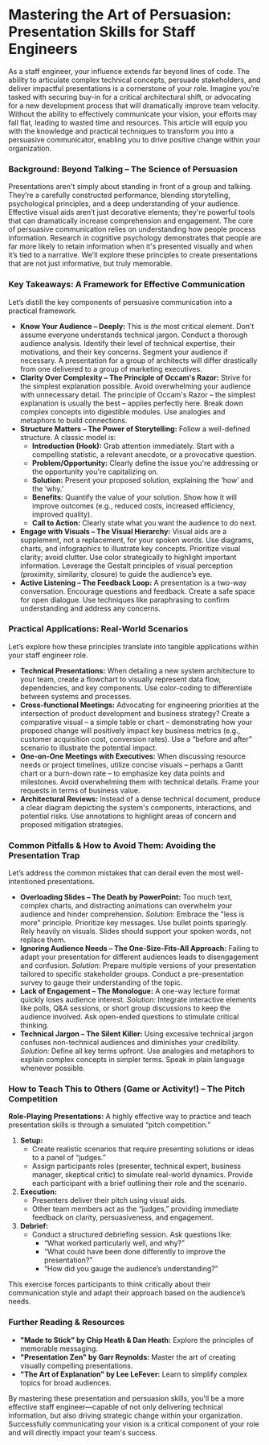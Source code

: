 # Mastering the Art of Persuasion: Presentation Skills for Staff Engineers

As a staff engineer, your influence extends far beyond lines of code. The ability to articulate complex technical concepts, persuade stakeholders, and deliver impactful presentations is a cornerstone of your role. Imagine you’re tasked with securing buy-in for a critical architectural shift, or advocating for a new development process that will dramatically improve team velocity. Without the ability to effectively communicate your vision, your efforts may fall flat, leading to wasted time and resources. This article will equip you with the knowledge and practical techniques to transform you into a persuasive communicator, enabling you to drive positive change within your organization.

### Background: Beyond Talking – The Science of Persuasion

Presentations aren't simply about standing in front of a group and talking. They’re a carefully constructed performance, blending storytelling, psychological principles, and a deep understanding of your audience. Effective visual aids aren’t just decorative elements; they're powerful tools that can dramatically increase comprehension and engagement. The core of persuasive communication relies on understanding how people process information. Research in cognitive psychology demonstrates that people are far more likely to retain information when it's presented visually and when it’s tied to a narrative. We'll explore these principles to create presentations that are not just informative, but truly memorable.

### Key Takeaways: A Framework for Effective Communication

Let’s distill the key components of persuasive communication into a practical framework.

- **Know Your Audience – Deeply:** This is _the_ most critical element. Don’t assume everyone understands technical jargon. Conduct a thorough audience analysis. Identify their level of technical expertise, their motivations, and their key concerns. Segment your audience if necessary. A presentation for a group of architects will differ drastically from one delivered to a group of marketing executives.
- **Clarity Over Complexity – The Principle of Occam's Razor:** Strive for the simplest explanation possible. Avoid overwhelming your audience with unnecessary detail. The principle of Occam's Razor – the simplest explanation is usually the best – applies perfectly here. Break down complex concepts into digestible modules. Use analogies and metaphors to build connections.
- **Structure Matters – The Power of Storytelling:** Follow a well-defined structure. A classic model is:
  - **Introduction (Hook):** Grab attention immediately. Start with a compelling statistic, a relevant anecdote, or a provocative question.
  - **Problem/Opportunity:** Clearly define the issue you're addressing or the opportunity you're capitalizing on.
  - **Solution:** Present your proposed solution, explaining the ‘how’ and the ‘why.’
  - **Benefits:** Quantify the value of your solution. Show how it will improve outcomes (e.g., reduced costs, increased efficiency, improved quality).
  - **Call to Action:** Clearly state what you want the audience to do next.
- **Engage with Visuals – The Visual Hierarchy:** Visual aids are a supplement, not a replacement, for your spoken words. Use diagrams, charts, and infographics to illustrate key concepts. Prioritize visual clarity; avoid clutter. Use color strategically to highlight important information. Leverage the Gestalt principles of visual perception (proximity, similarity, closure) to guide the audience’s eye.
- **Active Listening – The Feedback Loop:** A presentation is a two-way conversation. Encourage questions and feedback. Create a safe space for open dialogue. Use techniques like paraphrasing to confirm understanding and address any concerns.

### Practical Applications: Real-World Scenarios

Let’s explore how these principles translate into tangible applications within your staff engineer role.

- **Technical Presentations:** When detailing a new system architecture to your team, create a flowchart to visually represent data flow, dependencies, and key components. Use color-coding to differentiate between systems and processes.
- **Cross-functional Meetings:** Advocating for engineering priorities at the intersection of product development and business strategy? Create a comparative visual – a simple table or chart – demonstrating how your proposed change will positively impact key business metrics (e.g., customer acquisition cost, conversion rates). Use a “before and after” scenario to illustrate the potential impact.
- **One-on-One Meetings with Executives:** When discussing resource needs or project timelines, utilize concise visuals – perhaps a Gantt chart or a burn-down rate – to emphasize key data points and milestones. Avoid overwhelming them with technical details. Frame your requests in terms of business value.
- **Architectural Reviews:** Instead of a dense technical document, produce a clear diagram depicting the system's components, interactions, and potential risks. Use annotations to highlight areas of concern and proposed mitigation strategies.

### Common Pitfalls & How to Avoid Them: Avoiding the Presentation Trap

Let’s address the common mistakes that can derail even the most well-intentioned presentations.

- **Overloading Slides – The Death by PowerPoint:** Too much text, complex charts, and distracting animations can overwhelm your audience and hinder comprehension. _Solution:_ Embrace the "less is more" principle. Prioritize key messages. Use bullet points sparingly. Rely heavily on visuals. Slides should support your spoken words, not replace them.
- **Ignoring Audience Needs – The One-Size-Fits-All Approach:** Failing to adapt your presentation for different audiences leads to disengagement and confusion. _Solution:_ Prepare multiple versions of your presentation tailored to specific stakeholder groups. Conduct a pre-presentation survey to gauge their understanding of the topic.
- **Lack of Engagement – The Monologue:** A one-way lecture format quickly loses audience interest. _Solution:_ Integrate interactive elements like polls, Q&A sessions, or short group discussions to keep the audience involved. Ask open-ended questions to stimulate critical thinking.
- **Technical Jargon – The Silent Killer:** Using excessive technical jargon confuses non-technical audiences and diminishes your credibility. _Solution:_ Define all key terms upfront. Use analogies and metaphors to explain complex concepts in simpler terms. Speak in plain language whenever possible.

### How to Teach This to Others (Game or Activity!) – The Pitch Competition

**Role-Playing Presentations:** A highly effective way to practice and teach presentation skills is through a simulated “pitch competition.”

1.  **Setup:**
    - Create realistic scenarios that require presenting solutions or ideas to a panel of “judges.”
    - Assign participants roles (presenter, technical expert, business manager, skeptical critic) to simulate real-world dynamics. Provide each participant with a brief outlining their role and the scenario.
2.  **Execution:**
    - Presenters deliver their pitch using visual aids.
    - Other team members act as the “judges,” providing immediate feedback on clarity, persuasiveness, and engagement.
3.  **Debrief:**
    - Conduct a structured debriefing session. Ask questions like:
      - “What worked particularly well, and why?”
      - “What could have been done differently to improve the presentation?”
      - “How did you gauge the audience’s understanding?”

This exercise forces participants to think critically about their communication style and adapt their approach based on the audience’s needs.

### Further Reading & Resources

- **"Made to Stick" by Chip Heath & Dan Heath:** Explore the principles of memorable messaging.
- **"Presentation Zen" by Garr Reynolds:** Master the art of creating visually compelling presentations.
- **"The Art of Explanation" by Lee LeFever:** Learn to simplify complex topics for broad audiences.

By mastering these presentation and persuasion skills, you'll be a more effective staff engineer—capable of not only delivering technical information, but also driving strategic change within your organization. Successfully communicating your vision is a critical component of your role and will directly impact your team's success.

```

```
